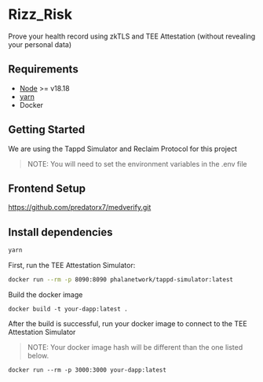 # Rizz_Risk

Prove your health record using zkTLS and TEE Attestation (without revealing your personal data)

## Requirements
- [Node](https://nodejs.org/en) >= v18.18
- [yarn](https://yarnpkg.com/)
- Docker

## Getting Started

We are using the Tappd Simulator and Reclaim Protocol for this project

> NOTE: You will need to set the environment variables in the .env file

## Frontend Setup 

 
https://github.com/predatorx7/medverify.git

## Install dependencies


```bash
yarn
```


First, run the TEE Attestation Simulator:
```bash
docker run --rm -p 8090:8090 phalanetwork/tappd-simulator:latest
```



Build the docker image
```shell
docker build -t your-dapp:latest .
```

After the build is successful, run your docker image to connect to the TEE Attestation Simulator
> NOTE: Your docker image hash will be different than the one listed below.
```shell
docker run --rm -p 3000:3000 your-dapp:latest
```

